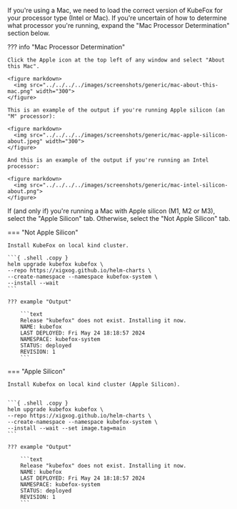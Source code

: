 If you're using a Mac, we need to load the correct version of KubeFox for your
processor type (Intel or Mac). If you're uncertain of how to determine what
processor you're running, expand the "Mac Processor Determination" section
below.

<!-- 
Note:  Had to add the silly "../../../../" prefix to the paths.  Simply put, mkdocs does an http get starting at the location of the file in the directory.  That creates a problem because the location is variable if snippets are employed.  So the option was to locate images where the current doc is - which sucks in my mind.  They should be centrally located, and one should be able to provide an assets path or the like.

So I finally gave up.  The silly prefix will (effectively) start the search at the root.
 -->

??? info "Mac Processor Determination"

    Click the Apple icon at the top left of any window and select "About this Mac".

    <figure markdown>
      <img src="../../../../images/screenshots/generic/mac-about-this-mac.png" width="300">
    </figure>

    This is an example of the output if you're running Apple silicon (an "M" processor):

    <figure markdown>
      <img src="../../../../images/screenshots/generic/mac-apple-silicon-about.jpeg" width="300">
    </figure>

    And this is an example of the output if you're running an Intel processor:

    <figure markdown>
      <img src="../../../../images/screenshots/generic/mac-intel-silicon-about.png">
    </figure>


If (and only if) you're running a Mac with Apple silicon (M1, M2 or M3), select the "Apple Silicon" tab.  Otherwise, select the "Not Apple Silicon" tab.

=== "Not Apple Silicon"

    Install KubeFox on local kind cluster.

    ```{ .shell .copy }
    helm upgrade kubefox kubefox \
    --repo https://xigxog.github.io/helm-charts \
    --create-namespace --namespace kubefox-system \
    --install --wait
    ```

    ??? example "Output"

        ```text
        Release "kubefox" does not exist. Installing it now.
        NAME: kubefox
        LAST DEPLOYED: Fri May 24 18:18:57 2024
        NAMESPACE: kubefox-system
        STATUS: deployed
        REVISION: 1
        ```


=== "Apple Silicon"

    Install Kubefox on local kind cluster (Apple Silicon).


    ```{ .shell .copy }
    helm upgrade kubefox kubefox \
    --repo https://xigxog.github.io/helm-charts \
    --create-namespace --namespace kubefox-system \
    --install --wait --set image.tag=main
    ```

    ??? example "Output"

        ```text
        Release "kubefox" does not exist. Installing it now.
        NAME: kubefox
        LAST DEPLOYED: Fri May 24 18:18:57 2024
        NAMESPACE: kubefox-system
        STATUS: deployed
        REVISION: 1
        ```
